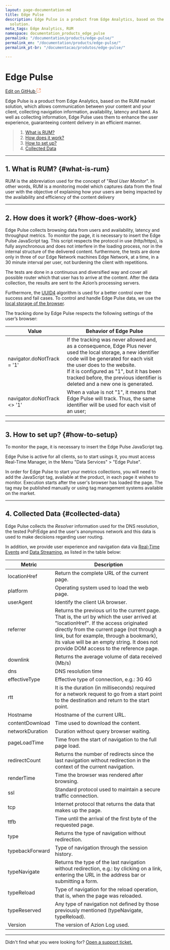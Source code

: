 ```yaml
---
layout: page-documentation-md
title: Edge Pulse
description: Edge Pulse is a product from Edge Analytics, based on the RUM  market
  solution.
meta_tags: Edge Analytics, RUM
namespace: documentation_products_edge_pulse
permalink: "/documentation/products/edge-pulse/"
permalink_en: "/documentation/products/edge-pulse/"
permalink_pt-br: "/documentacao/produtos/edge-pulse/"

---
```

# Edge **Pulse**

[Edit on GitHub <svg width="14" height="14" xmlns="http://www.w3.org/2000/svg"><g fill="none" stroke="#F3652B"><path d="M4.81.71H.672v11.43H12.1V8.001" stroke-width=".8"/><path d="M6.87.786h5.155V5.94M6.31 6.5L12.026.786"/></g></svg>](https://github.com/aziontech/docs_en/edit/master/edge-pulse/index.md)

Edge Pulse is a product from Edge Analytics, based on the RUM  market solution, which allows communication between your content and your client, collecting navigation information, availability, latency and band. As well as collecting information, Edge Pulse uses them to enhance the user experience, guaranteeing content delivery in an efficient manner.

> 1. [What is RUM?](#what-is-rum)
> 2. [How does it work?](#how-does-work)
> 3. [How to set up?](#how-to-setup)
> 4. [Collected Data](#collected-data)

---

## 1. What is RUM? {#what-is-rum}

RUM is the abbreviation used for the concept of "_Real User Monitor_". In other words, RUM is a monitoring model which captures data from the final user with the objective of explaining how your users are being impacted by the availability and efficiency of the content delivery

---

## 2. How does it work? {#how-does-work}

Edge Pulse collects browsing data from users and availability, latency and throughput metrics. To monitor the page, it is necessary to insert the Edge Pulse JavaScript tag. This script respects the protocol in use (http/https), is fully asynchronous and does not interfere in the loading process, nor in the internal structure of the delivered content. furthermore, the tests are done only in three of our Edge Network machines Edge Network, at a time, in a 30 minute interval per user, not burdening the client with repetitions.

The tests are done in a continuous and diversified way and cover all possible router which that user has to arrive at the content. After the data collection, the results are sent to the Azion’s processing servers.

Furthermore, the [UUID4](https://en.wikipedia.org/wiki/Universally_unique_identifier) algorithm is used for a better control over the success and fail cases. To control and handle Edge Pulse data, we use the [local storage of the browser](https://developer.mozilla.org/pt-BR/docs/Web/API/Window/Window.localStorage).

The tracking done by Edge Pulse respects the following settings of the user’s browser:

| Value | Behavior of Edge Pulse |
|-------|------------------------|
| navigator.doNotTrack = '1' | If the tracking was never allowed and, as a consequence, Edge Plus never used the local storage, a new identifier code will be generated for each visit the user does to the website.<br>If it is configured as "1", but it has been tracked before, the previous identifier is deleted and a new one is generated.|
| navigator.doNotTrack <> '1' | When a value is not "1", it means that Edge Pulse will track. Thus, the same identifier will be used for each visit of an user; |

---

## 3. How to set up? {#how-to-setup}

To monitor the page, it is necessary to insert the Edge Pulse JavaScript tag.

Edge Pulse is active for all clients, so to start usings it, you must access Real-Time Manager, in the Menu "Data Services" > "Edge Pulse".

In order for Edge Pulse to start your metrics collections, you will need to add the JavaScript tag, available at the product, in each page it wishes to monitor. Execution starts after the user's browser has loaded the page. The tag may be published manually or using tag management systems available on the market.

---

## 4. Collected Data {#collected-data}

Edge Pulse collects the _Resolver_ information used for the DNS resolution, the tested PoP/Edge and the user's anonymous network and this data is used to make decisions regarding user routing.

In addition, we provide user experience and navigation data via [Real-Time Events](https://www.azion.com/en/documentation/products/real-time-events/) and [Data Streaming](https://www.azion.com/en/documentation/products/data-streaming/), as listed in the table below:

| Metric | Description |
|--------|-------------|
| locationHref | Return the complete URL of the current page. |
| platform | Operating system used to load the web page. |
| userAgent | Identify the client UA browser. |
| referrer | Returns the previous url to the current page. That is, the url by which the user arrived at "locationHref". If the access originated directly from the current page (not through a link, but for example, through a bookmark), its value will be an empty string. It does not provide DOM access to the reference page. |
| downlink | Returns the average volume of data received (Mb/s) |
| dns | DNS resolution time |
| effectiveType | Effective type of connection, e.g.: 3G 4G |
| rtt | It is the duration (in milliseconds) required for a network request to go from a start point to the destination and return to the start point. |
| Hostname | Hostname of the current URL. |
| contentDownload | Time used to download the content. |
| networkDuration | Duration without query browser waiting. |
| pageLoadTime | Time from the start of navigation to the full page load. |
| redirectCount | Returns the number of redirects since the last navigation without redirection in the context of the current navigation. |
| renderTime | Time the browser was rendered after browsing. |
| ssl | Standard protocol used to maintain a secure traffic connection. |
| tcp | Internet protocol that returns the data that makes up the page. |
| ttfb | Time until the arrival of the first byte of the requested page. |
| type | Returns the type of navigation without redirection. |
| typebackForward | Type of navigation through the session history. |
| typeNavigate | Returns the type of the last navigation without redirection, e.g.: by clicking on a link, entering the URL in the address bar or submitting a form. |
| typeReload | Type of navigation for the reload operation, that is, when the page was reloaded. |
| typeReserved | Any type of navigation not defined by those previously mentioned (typeNavigate, typeReload). |
| Version | The version of Azion Log used. |

---

Didn't find what you were looking for? [Open a support ticket.](https://tickets.azion.com/)